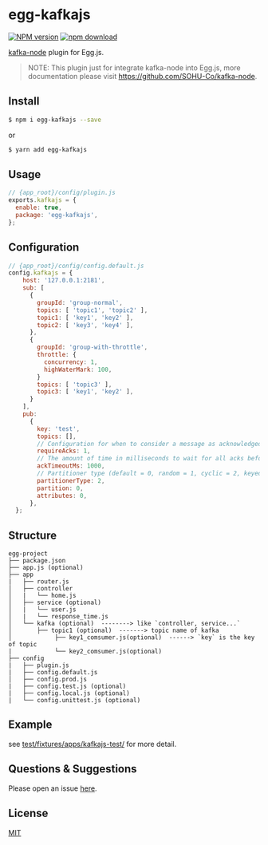 # egg-kafkajs

[![NPM version][npm-image]][npm-url]
[![npm download][download-image]][download-url]

[npm-image]: https://img.shields.io/npm/v/egg-kafkajs.svg?style=flat-square
[npm-url]: https://npmjs.org/package/egg-kafkajs
[download-image]: https://img.shields.io/npm/dm/egg-kafkajs.svg?style=flat-square
[download-url]: https://npmjs.org/package/egg-kafkajs

<!--
Description here.
-->

[kafka-node](https://github.com/SOHU-Co/kafka-node) plugin for Egg.js.

> NOTE: This plugin just for integrate kafka-node into Egg.js, more documentation please visit https://github.com/SOHU-Co/kafka-node.

## Install

```bash
$ npm i egg-kafkajs --save
```
or

```bash
$ yarn add egg-kafkajs
```

## Usage

```js
// {app_root}/config/plugin.js
exports.kafkajs = {
  enable: true,
  package: 'egg-kafkajs',
};
```

## Configuration

```js
// {app_root}/config/config.default.js
config.kafkajs = {
    host: '127.0.0.1:2181',
    sub: [
      {
        groupId: 'group-normal',
        topics: [ 'topic1', 'topic2' ],
        topic1: [ 'key1', 'key2' ],
        topic2: [ 'key3', 'key4' ],
      },
      {
        groupId: 'group-with-throttle',
        throttle: {
          concurrency: 1,
          highWaterMark: 100,
        }
        topics: [ 'topic3' ],
        topic3: [ 'key1', 'key2' ],
      }
    ],
    pub:
      {
        key: 'test',
        topics: [],
        // Configuration for when to consider a message as acknowledged, default 1
        requireAcks: 1,
        // The amount of time in milliseconds to wait for all acks before considered, default 100ms
        ackTimeoutMs: 1000,
        // Partitioner type (default = 0, random = 1, cyclic = 2, keyed = 3, custom = 4), default 0
        partitionerType: 2,
        partition: 0,
        attributes: 0,
      },
  };
```

## Structure

```
egg-project
├── package.json
├── app.js (optional)
├── app
|   ├── router.js
│   ├── controller
│   |   └── home.js
│   ├── service (optional)
│   |   └── user.js
│   |   └── response_time.js
│   └── kafka (optional)  --------> like `controller, service...`
│       ├── topic1 (optional)  -------> topic name of kafka
│            ├── key1_comsumer.js(optional)  ------> `key` is the key of topic
|            └── key2_comsumer.js(optional)
├── config
|   ├── plugin.js
|   ├── config.default.js
│   ├── config.prod.js
|   ├── config.test.js (optional)
|   ├── config.local.js (optional)
|   └── config.unittest.js (optional)
```


## Example

see [test/fixtures/apps/kafkajs-test/](test/fixtures/apps/kafkajs-test) for more detail.

<!-- example here -->

## Questions & Suggestions

Please open an issue [here](https://github.com/eggjs/egg/issues).

## License

[MIT](LICENSE)
